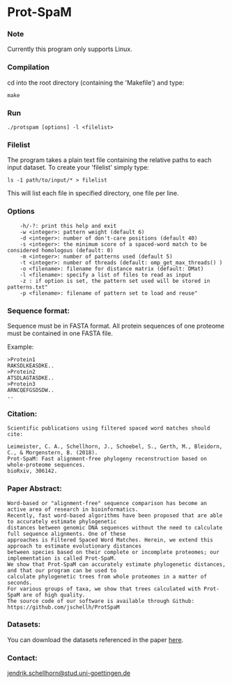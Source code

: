 # Prot-SpaM

### Note
Currently this program only supports Linux.

### Compilation
cd into the root directory (containing the 'Makefile') and type:

```	make ```

### Run

```	./protspam [options] -l <filelist> ```

### Filelist

The program takes a plain text file containing the relative paths to each input
dataset. To create your 'filelist' simply type:

``` ls -1 path/to/input/* > filelist ```

This will list each file in specified directory, one file per line.

### Options
```
	-h/-?: print this help and exit
	-w <integer>: pattern weight (default 6)
	-d <integer>: number of don't-care positions (default 40)
	-s <integer>: the minimum score of a spaced-word match to be considered homologous (default: 0)
	-m <integer>: number of patterns used (default 5)
	-t <integer>: number of threads (default: omp_get_max_threads() )
	-o <filename>: filename for distance matrix (default: DMat)
	-l <filename>: specify a list of files to read as input
	-z : if option is set, the pattern set used will be stored in patterns.txt"
	-p <filename>: filename of pattern set to load and reuse"
```

### Sequence format:

Sequence must be in FASTA format. All protein sequences of one proteome must be contained in one FASTA file.

Example:
```
>Protein1
RAKSDLKEASDKE..
>Protein2
ATSDLAGTASDKE..
>Protein3
ARNCQEFGSDSDW..
..
```

### Citation:
```
Scientific publications using filtered spaced word matches should cite:

Leimeister, C. A., Schellhorn, J., Schoebel, S., Gerth, M., Bleidorn, C., & Morgenstern, B. (2018).
Prot-SpaM: Fast alignment-free phylogeny reconstruction based on whole-proteome sequences.
bioRxiv, 306142.
```

### Paper Abstract:
```
Word-based or "alignment-free" sequence comparison has become an active area of research in bioinformatics.
Recently, fast word-based algorithms have been proposed that are able to accurately estimate phylogenetic
distances between genomic DNA sequences without the need to calculate full sequence alignments. One of these
approaches is Filtered Spaced Word Matches. Herein, we extend this approach to estimate evolutionary distances
between species based on their complete or incomplete proteomes; our implementation is called Prot-SpaM.
We show that Prot-SpaM can accurately estimate phylogenetic distances, and that our program can be used to
calculate phylogenetic trees from whole proteomes in a matter of seconds.
For various groups of taxa, we show that trees calculated with Prot-SpaM are of high quality.
The source code of our software is available through Github: https://github.com/jschellh/ProtSpaM
```

### Datasets:

You can download the datasets referenced in the paper [here](http://projects.gobics.de/data/protspam/paperData.tgz).

### Contact:
jendrik.schellhorn@stud.uni-goettingen.de
